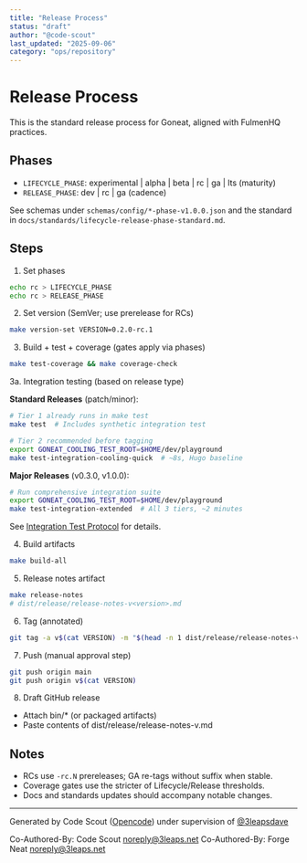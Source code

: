 ```yaml
---
title: "Release Process"
status: "draft"
author: "@code-scout"
last_updated: "2025-09-06"
category: "ops/repository"
---
```


# Release Process

This is the standard release process for Goneat, aligned with FulmenHQ practices.

## Phases

- `LIFECYCLE_PHASE`: experimental | alpha | beta | rc | ga | lts (maturity)
- `RELEASE_PHASE`: dev | rc | ga (cadence)

See schemas under `schemas/config/*-phase-v1.0.0.json` and the standard in `docs/standards/lifecycle-release-phase-standard.md`.

## Steps

1. Set phases

```bash
echo rc > LIFECYCLE_PHASE
echo rc > RELEASE_PHASE
```

2. Set version (SemVer; use prerelease for RCs)

```bash
make version-set VERSION=0.2.0-rc.1
```

3. Build + test + coverage (gates apply via phases)

```bash
make test-coverage && make coverage-check
```

3a. Integration testing (based on release type)

**Standard Releases** (patch/minor):
```bash
# Tier 1 already runs in make test
make test  # Includes synthetic integration test

# Tier 2 recommended before tagging
export GONEAT_COOLING_TEST_ROOT=$HOME/dev/playground
make test-integration-cooling-quick  # ~8s, Hugo baseline
```

**Major Releases** (v0.3.0, v1.0.0):
```bash
# Run comprehensive integration suite
export GONEAT_COOLING_TEST_ROOT=$HOME/dev/playground
make test-integration-extended  # All 3 tiers, ~2 minutes
```

See [Integration Test Protocol](../../.plans/active/v0.3.0/wave-2-phase-4-INTEGRATION-TEST-PROTOCOL.md) for details.

4. Build artifacts

```bash
make build-all
```

5. Release notes artifact

```bash
make release-notes
# dist/release/release-notes-v<version>.md
```

6. Tag (annotated)

```bash
git tag -a v$(cat VERSION) -m "$(head -n 1 dist/release/release-notes-v$(cat VERSION).md)"
```

7. Push (manual approval step)

```bash
git push origin main
git push origin v$(cat VERSION)
```

8. Draft GitHub release

- Attach bin/\* (or packaged artifacts)
- Paste contents of dist/release/release-notes-v<version>.md

## Notes

- RCs use `-rc.N` prereleases; GA re-tags without suffix when stable.
- Coverage gates use the stricter of Lifecycle/Release thresholds.
- Docs and standards updates should accompany notable changes.

---

Generated by Code Scout ([Opencode](https://opencode.ai/)) under supervision of [@3leapsdave](https://github.com/3leapsdave)

Co-Authored-By: Code Scout <noreply@3leaps.net>
Co-Authored-By: Forge Neat <noreply@3leaps.net>
